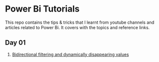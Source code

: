 # Power Bi Tutorials
This repo contains the tips & tricks that I learnt from youtube channels and articles related to Power Bi. It covers with the topics and reference links.

## Day 01
01. [Bidirectional filtering and dynamically disappearing values](https://www.youtube.com/watch?v=YC9OYdGlpP4)
